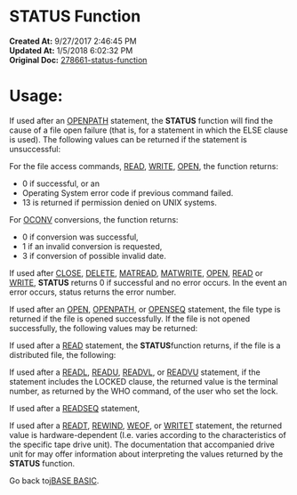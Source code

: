 # STATUS Function

**Created At:** 9/27/2017 2:46:45 PM  
**Updated At:** 1/5/2018 6:02:32 PM  
**Original Doc:** [278661-status-function](https://docs.jbase.com/36868-jbase-basic/278661-status-function)  


# Usage: 

If used after an [OPENPATH](277542-openpath) statement, the **STATUS** function will find the cause of a file open failure (that is, for a statement in which the ELSE clause is used). The following values can be returned if the statement is unsuccessful:

For the file access commands, [READ](277646-read), [WRITE](279568-write), [OPEN](277537-open), the function returns:

- 0 if successful, or an
- Operating System error code if previous command failed.
- 13 is returned if permission denied on UNIX systems.




For [OCONV](277483-oconv) conversions, the function returns:

- 0 if conversion was successful,
- 1 if an invalid conversion is requested,
- 3 if conversion of possible invalid date.




If used after [CLOSE](266856-close), [DELETE](276025-delete), [MATREAD](276956-matread), [MATWRITE](276964-matwrite), [OPEN](277537-open), [READ](277646-read) or [WRITE](279568-write), **STATUS** returns 0 if successful and no error occurs. In the event an error occurs, status returns the error number.

If used after an [OPEN](277537-open), [OPENPATH](277542-openpath), or [OPENSEQ](277543-openseq) statement, the file type is returned if the file is opened successfully. If the file is not opened successfully, the following values may be returned:

If used after a [READ](277646-read) statement, the **STATUS**function returns, if the file is a distributed file, the following:

If used after a [READL](278657-readl), [READU](278774-readu), [READVL](278776-readvl), or [READVU](278777-readvu) statement, if the statement includes the LOCKED clause, the returned value is the terminal number, as returned by the WHO command, of the user who set the lock.

If used after a [READSEQ](278773-readseq) statement,

If used after a [READT](278662-readt), [REWIND](278788-rewind), [WEOF](279559-weof), or [WRITET](279572-writet) statement, the returned value is hardware-dependent (I.e. varies according to the characteristics of the specific tape drive unit). The documentation that accompanied drive unit for may offer information about interpreting the values returned by the **STATUS** function.



Go back to[jBASE BASIC](263498-jbase-basic).

